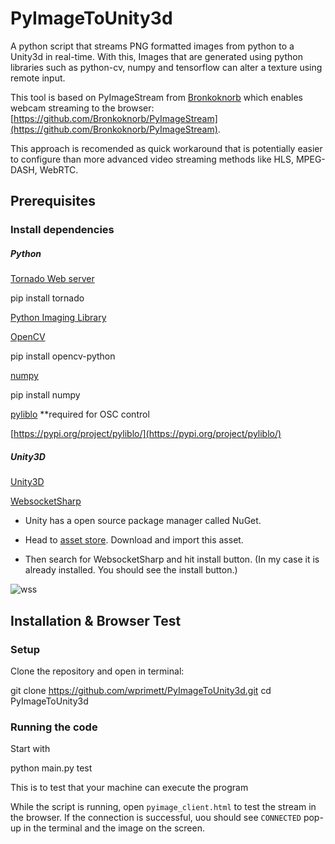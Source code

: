 PyImageToUnity3d
=============================================

A python script that streams PNG formatted images from python to a Unity3d in real-time. With this, Images that are generated using python libraries such as python-cv, numpy and tensorflow can alter a texture using remote input.

This tool is based on PyImageStream from [Bronkoknorb](https://github.com/Bronkoknorb) which enables webcam streaming to the browser: [https://github.com/Bronkoknorb/PyImageStream](https://github.com/Bronkoknorb/PyImageStream).

This approach is recomended as quick workaround that is potentially easier to configure than more advanced video streaming methods like HLS, MPEG-DASH, WebRTC.

Prerequisites
-------------

### Install dependencies

##### Python

[Tornado Web server](http://www.tornadoweb.org/)

pip install tornado

[Python Imaging Library](https://pypi.python.org/pypi/PIL)

[OpenCV](https://pypi.org/project/opencv-python/)

pip install opencv-python

[numpy](https://pypi.org/project/numpy/)

pip install numpy

[pyliblo](https://pypi.org/project/pyliblo/) **required for OSC control

[https://pypi.org/project/pyliblo/](https://pypi.org/project/pyliblo/)

##### Unity3D

[Unity3D](https://unity.com/)

[WebsocketSharp](https://medium.com/@ark.akshaykale/unity-and-websocket-7c2902c2c864)

- Unity has a open source package manager called NuGet.

- Head to [asset store](https://assetstore.unity.com/packages/tools/utilities/nuget-for-unity-104640). Download and import this asset.

- Then search for WebsocketSharp and hit install button. (In my case it is already installed. You should see the install button.)

![wss](https://cdn-images-1.medium.com/max/1600/1*lPhLFdxpfHGGWnJtasL_Bg.png)

Installation & Browser Test
------------

### Setup

Clone the repository and open in terminal:

git clone https://github.com/wprimett/PyImageToUnity3d.git
cd PyImageToUnity3d

### Running the code

Start with

python main.py test

This is to test that your machine can execute the program

While the script is running, open `pyimage_client.html` to test the stream in the browser. If the connection is successful, uou should see `CONNECTED` pop-up in the terminal and the image on the screen.




